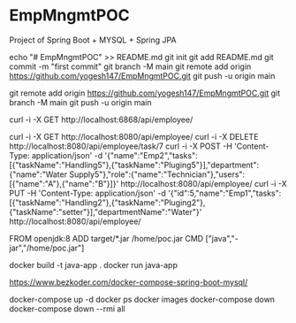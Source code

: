 # EmpMngmtPOC

Project of Spring Boot + MYSQL + Spring JPA 

echo "# EmpMngmtPOC" >> README.md
git init
git add README.md
git commit -m "first commit"
git branch -M main
git remote add origin https://github.com/yogesh147/EmpMngmtPOC.git
git push -u origin main

git remote add origin https://github.com/yogesh147/EmpMngmtPOC.git
git branch -M main
git push -u origin main

curl -i -X GET http://localhost:6868/api/employee/

curl -i -X GET http://localhost:8080/api/employee/
curl -i -X DELETE http://localhost:8080/api/employee/task/7
curl -i -X POST -H 'Content-Type: application/json' -d '{"name":"Emp2","tasks":[{"taskName":"Handling5"},{"taskName":"Pluging5"}],"department":{"name":"Water Supply5"},"role":{"name":"Technician"},"users":[{"name":"A"},{"name":"B"}]}' http://localhost:8080/api/employee/
curl -i -X PUT -H 'Content-Type: application/json' -d '{"id":5,"name":"Emp1","tasks":[{"taskName":"Handling2"},{"taskName":"Pluging2"},{"taskName":"setter"}],"departmentName":"Water"}' http://localhost:8080/api/employee/

FROM openjdk:8
ADD target/*.jar /home/poc.jar
CMD ["java","-jar","/home/poc.jar"]

docker build -t java-app .
docker run java-app

https://www.bezkoder.com/docker-compose-spring-boot-mysql/

docker-compose up -d
docker ps
docker images
docker-compose down
docker-compose down --rmi all